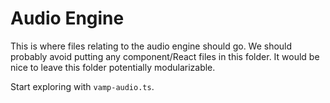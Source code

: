 # Audio Engine

This is where files relating to the audio engine should go. We should probably
avoid putting any component/React files in this folder. It would be nice to
leave this folder potentially modularizable.

Start exploring with `vamp-audio.ts`.